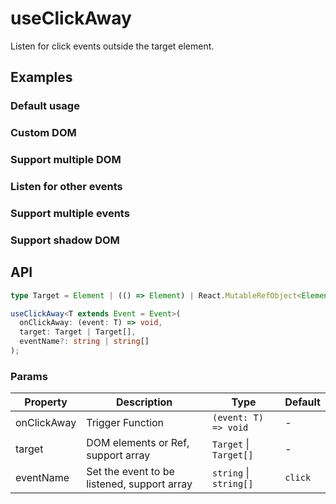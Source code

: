 # useClickAway

Listen for click events outside the target element.

## Examples

### Default usage

<code src="./demo/demo1.tsx"></code>

### Custom DOM

<code src="./demo/demo2.tsx"></code>

### Support multiple DOM

<code src="./demo/demo3.tsx"></code>

### Listen for other events

<code src="./demo/demo4.tsx"></code>

### Support multiple events

<code src="./demo/demo5.tsx"></code>

### Support shadow DOM

<code src="./demo/demo6.tsx"></code>

## API

```typescript
type Target = Element | (() => Element) | React.MutableRefObject<Element>;

useClickAway<T extends Event = Event>(
  onClickAway: (event: T) => void,
  target: Target | Target[],
  eventName?: string | string[]
);
```

### Params

| Property    | Description                                 | Type                   | Default |
| ----------- | ------------------------------------------- | ---------------------- | ------- |
| onClickAway | Trigger Function                            | `(event: T) => void`   | -       |
| target      | DOM elements or Ref, support array          | `Target` \| `Target[]` | -       |
| eventName   | Set the event to be listened, support array | `string` \| `string[]` | `click` |
